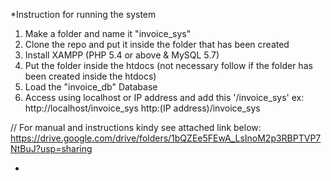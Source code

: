 *Instruction for running the system

1. Make a folder and name it "invoice_sys"
2. Clone the repo and put it inside the folder that has been created
3. Install XAMPP (PHP 5.4 or above & MySQL 5.7)
4. Put the folder inside the htdocs (not necessary follow if the folder has been created inside the htdocs)
5. Load the "invoice_db" Database
6. Access using localhost or IP address and add this '/invoice_sys'
	ex: http://localhost/invoice_sys
		http:(IP address)/invoice_sys

// For manual and instructions kindy see attached link below:
https://drive.google.com/drive/folders/1bQZEe5FEwA_LsInoM2p3RBPTVP7NtBuJ?usp=sharing


*
